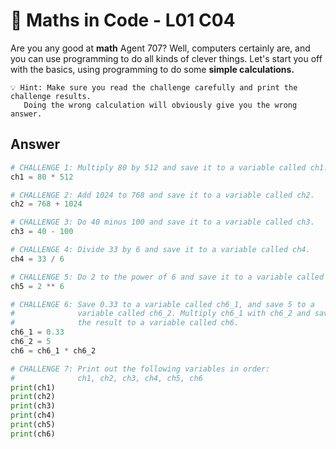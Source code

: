 # 🧮 Maths in Code - L01 C04

Are you any good at **math** Agent 707? Well, computers certainly are, and you can use programming to do all kinds of clever things. Let's start you off with the basics, using programming to do some **simple calculations.**

```
💡 Hint: Make sure you read the challenge carefully and print the challenge results.
   Doing the wrong calculation will obviously give you the wrong answer.
```

## Answer

```python
# CHALLENGE 1: Multiply 80 by 512 and save it to a variable called ch1.
ch1 = 80 * 512

# CHALLENGE 2: Add 1024 to 768 and save it to a variable called ch2.
ch2 = 768 + 1024

# CHALLENGE 3: Do 40 minus 100 and save it to a variable called ch3.
ch3 = 40 - 100

# CHALLENGE 4: Divide 33 by 6 and save it to a variable called ch4.
ch4 = 33 / 6

# CHALLENGE 5: Do 2 to the power of 6 and save it to a variable called ch5.
ch5 = 2 ** 6

# CHALLENGE 6: Save 0.33 to a variable called ch6_1, and save 5 to a
#              variable called ch6_2. Multiply ch6_1 with ch6_2 and save
#              the result to a variable called ch6.
ch6_1 = 0.33
ch6_2 = 5
ch6 = ch6_1 * ch6_2

# CHALLENGE 7: Print out the following variables in order:
#              ch1, ch2, ch3, ch4, ch5, ch6
print(ch1)
print(ch2)
print(ch3)
print(ch4)
print(ch5)
print(ch6)
```
